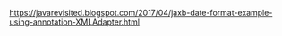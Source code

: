 https://javarevisited.blogspot.com/2017/04/jaxb-date-format-example-using-annotation-XMLAdapter.html
